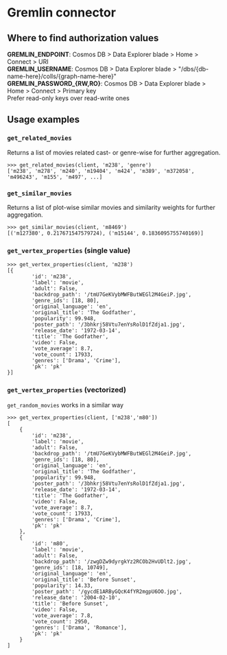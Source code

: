 # Gremlin connector

## Where to find authorization values
**GREMLIN_ENDPOINT**: Cosmos DB > Data Explorer blade > Home > Connect > URI  
**GREMLIN_USERNAME**: Cosmos DB > Data Explorer blade > "/dbs/{db-name-here}/colls/{graph-name-here}"  
**GREMLIN_PASSWORD_{RW,RO}**: Cosmos DB > Data Explorer blade > Home > Connect > Primary key   
Prefer read-only keys over read-write ones
## Usage examples

### `get_related_movies`
Returns a list of movies related cast- or genre-wise for further aggregation.
```
>>> get_related_movies(client, 'm238', 'genre')
['m238', 'm278', 'm240', 'm19404', 'm424', 'm389', 'm372058', 'm496243', 'm155', 'm497', ...]
```

### `get_similar_movies`
Returns a list of plot-wise similar movies and similarity weights for further aggregation.
```
>>> get_similar_movies(client, 'm8469')
[('m127380', 0.217671547579724), ('m15144', 0.1836095755740169)]
```

### `get_vertex_properties` (single value)
```
>>> get_vertex_properties(client, 'm238')
[{
		'id': 'm238',
		'label': 'movie',
		'adult': False,
		'backdrop_path': '/tmU7GeKVybMWFButWEGl2M4GeiP.jpg',
		'genre_ids': [18, 80],
		'original_language': 'en',
		'original_title': 'The Godfather',
		'popularity': 99.948,
		'poster_path': '/3bhkrj58Vtu7enYsRolD1fZdja1.jpg',
		'release_date': '1972-03-14',
		'title': 'The Godfather',
		'video': False,
		'vote_average': 8.7,
		'vote_count': 17933,
		'genres': ['Drama', 'Crime'],
		'pk': 'pk'
}]
```

### `get_vertex_properties` (vectorized)
`get_random_movies` works in a similar way
```
>>> get_vertex_properties(client, ['m238','m80'])
[
	{
		'id': 'm238',
		'label': 'movie',
		'adult': False,
		'backdrop_path': '/tmU7GeKVybMWFButWEGl2M4GeiP.jpg',
		'genre_ids': [18, 80],
		'original_language': 'en',
		'original_title': 'The Godfather',
		'popularity': 99.948,
		'poster_path': '/3bhkrj58Vtu7enYsRolD1fZdja1.jpg',
		'release_date': '1972-03-14',
		'title': 'The Godfather',
		'video': False,
		'vote_average': 8.7,
		'vote_count': 17933,
		'genres': ['Drama', 'Crime'],
		'pk': 'pk'
	},
	{
		'id': 'm80',
		'label': 'movie',
		'adult': False,
		'backdrop_path': '/zwgDZw9dyrgkYz2RCOb2HvUDlt2.jpg',
		'genre_ids': [18, 10749],
		'original_language': 'en',
		'original_title': 'Before Sunset',
		'popularity': 14.33,
		'poster_path': '/gycdE1ARByGQcK4fYR2mgpU6OO.jpg',
		'release_date': '2004-02-10',
		'title': 'Before Sunset',
		'video': False,
		'vote_average': 7.8,
		'vote_count': 2950, 
		'genres': ['Drama', 'Romance'],
		'pk': 'pk'
	}
]
```
